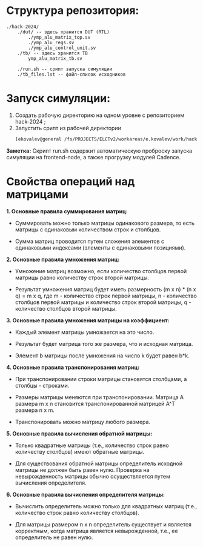 # Структура репозитория:

    ./hack-2024/
        ./dut/ -- здесь хранится DUT (RTL)
            ./ymp_alu_matrix_top.sv
            ./ymp_alu_regs.sv
            ./ymp_alu_control_unit.sv
        ./tb/ -- здесь хранится TB
            ymp_alu_matrix_tb.sv
        
        ./run.sh -- срипт запуска симуляции 
        ./tb_files.lst -- файл-список исходников
    
# Запуск симуляции:
1. Создать рабочую директорию на одном уровне с репозиторием hack-2024 ;
2. Запустить срипт из рабочей директории 
    ```bash
    [ekovalev@general /fs/PROJECTS/ELCTv2/workareas/e.kovalev/work/hack24_work]$ ../hack-2024/run.sh 
    ```
 **Заметка:** Скрипт run.sh содержит автоматическую проброску запуска симуляции на frontend-node, а также прогрузку модулей Cadence.


# Свойства операций над матрицами

**1. Основные правила суммирования матриц:**

- Суммировать можно только матрицы одинакового размера, то есть матрицы с одинаковым количеством строк и столбцов.

- Сумма матриц проводится путем сложения элементов с одинаковыми индексами (элементы с одинаковыми позициями).

**2. Основные правила умножения матриц:**

- Умножение матриц возможно, если количество столбцов первой матрицы равно количеству строк второй матрицы.

- Результат умножения матриц будет иметь размерность (m x n) * (n x q) = m x q, где m - количество строк первой матрицы, n - количество столбцов первой матрицы и количество строк второй матрицы, q - количество столбцов второй матрицы.

**3. Основные правила умножения матрицы на коэффициент:**

- Каждый элемент матрицы умножается на это число.

- Результат будет матрица того же размера, что и исходная матрица.

- Элемент b  матрицы после умножения на число k будет равен b*k.

**4. Основные правила транспонирования матриц:**

- При транспонировании строки матрицы становятся столбцами, а столбцы - строками.

- Размеры матрицы меняются при транспонировании. Матрица A размера m x n становится транспонированной матрицей A^T размера n x m.

- Транспонировать можно матрицу любого размера.

**5. Основные правила вычисления обратной матрицы:**

- Только квадратные матрицы (т.е., количество строк равно количеству столбцов) имеют обратные матрицы.

- Для существования обратной матрицы определитель исходной матрицы не должен быть равен нулю. Проверка на невырожденность матрицы обычно осуществляется путем вычисления определителя.

**6. Основные правила вычисления определителя матрицы:**

- Вычислить определитель можно только для квадратных матриц (т.е., количество строк равно количеству столбцов).

- Для матрицы размером n x n определитель существует и является корректным, когда матрица является невырожденной, т.е., ее определитель не равен нулю.

